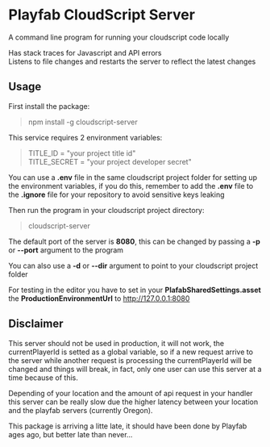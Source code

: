 # Playfab CloudScript Server
A command line program for running your cloudscript code locally  

Has stack traces for Javascript and API errors  
Listens to file changes and restarts the server to reflect the latest changes
## Usage

First install the package:  
>npm install -g cloudscript-server

This service requires 2 environment variables:  
>TITLE_ID = "your project title id"  
>TITLE_SECRET = "your project developer secret"  

You can use a **.env** file in the same cloudscript project folder for setting up the environment variables, if you do this, remember to add the **.env** file to the **.ignore** file for your repository to avoid sensitive keys leaking 

Then run the program in your cloudscript project directory: 
>cloudscript-server  

The default port of the server is **8080**, this can be changed by passing a **-p** or **--port** argument to the program 

You can also use a **-d** or **--dir** argument to point to your cloudscript project folder 

For testing in the editor you have to set in your **PlafabSharedSettings.asset** the **ProductionEnvironmentUrl** to http://127.0.0.1:8080  

## Disclaimer
This server should not be used in production, it will not work, the currentPlayerId is setted as a global variable, so if a new request arrive to the server while another request is processing the currentPlayerId will be changed and things will break, in fact, only one user can use this server at a time because of this.  

Depending of your location and the amount of api request in your handler this server can be really slow due the higher latency between your location and the playfab servers (currently Oregon).  

This package is arriving a litte late, it should have been done by Playfab ages ago, but better late than never...
